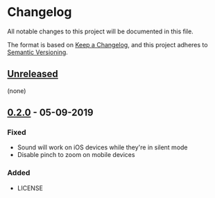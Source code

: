 # Changelog

All notable changes to this project will be documented in this file.

The format is based on [Keep a Changelog](https://keepachangelog.com/en/1.0.0/),
and this project adheres to [Semantic Versioning](https://semver.org/spec/v2.0.0.html).

## [Unreleased]

(none)

## [0.2.0] - 05-09-2019

### Fixed

- Sound will work on iOS devices while they're in silent mode
- Disable pinch to zoom on mobile devices

### Added

- LICENSE

[unreleased]: https://github.com/generative-music/blossom/compare/v0.2.0...HEAD
[0.2.0]: https://github.com/generative-music/blossom/compare/v0.1.0...v0.2.0
